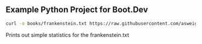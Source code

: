 ## Example Python Project for Boot.Dev

```bash
curl -o books/frankenstein.txt https://raw.githubusercontent.com/asweigart/codebreaker/master/frankenstein.txt
```

Prints out simple statistics for the frankenstein.txt
